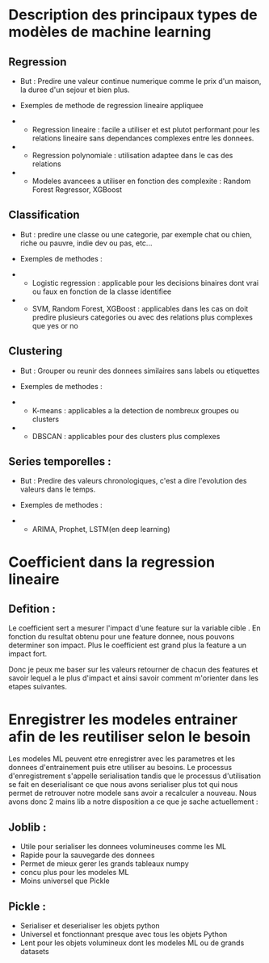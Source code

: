 # Description des principaux types de modèles de machine learning

## Regression
- But : Predire une valeur continue numerique comme le prix d'un maison, la duree d'un sejour et bien plus.

- Exemples de methode de regression lineaire appliquee
- - Regression lineaire : facile a utiliser et est plutot performant pour les relations lineaire sans dependances complexes entre les donnees.
- - Regression polynomiale : utilisation adaptee dans le cas des relations 
- - Modeles avancees a utiliser en fonction des complexite : Random Forest Regressor, XGBoost

## Classification
- But : predire une classe ou une categorie, par exemple chat ou chien, riche ou pauvre, indie dev ou pas, etc...

- Exemples de methodes :
- - Logistic regression : applicable pour les decisions binaires dont vrai ou faux en fonction de la classe identifiee
- - SVM, Random Forest, XGBoost : applicables dans les cas on doit predire plusieurs categories ou avec des relations plus complexes que yes or no

## Clustering
- But : Grouper ou reunir des donnees similaires sans labels ou etiquettes 

- Exemples de methodes : 
- - K-means : applicables a la detection de nombreux groupes ou clusters 
- - DBSCAN : applicables pour des clusters plus complexes

## Series temporelles :
- But : Predire des valeurs chronologiques, c'est a dire l'evolution des valeurs dans le temps.

- Exemples de methodes : 
- - ARIMA, Prophet, LSTM(en deep learning)



# Coefficient dans la regression lineaire
## Defition : 
Le coefficient sert a mesurer l'impact d'une feature sur la variable cible . En fonction du resultat obtenu pour une feature donnee, nous pouvons determiner son impact. Plus le coefficient est grand plus la feature a un impact fort.

Donc je peux me baser sur les valeurs retourner de chacun des features et savoir lequel a le plus d'impact et ainsi savoir comment m'orienter dans les etapes suivantes.

# Enregistrer les modeles entrainer afin de les reutiliser selon le besoin
Les modeles ML peuvent etre enregistrer avec les parametres et les donnees d'entrainement puis etre utiliser au besoins.
Le processus d'enregistrement s'appelle serialisation tandis que le processus d'utilisation se fait en deserialisant ce que nous avons serialiser plus tot qui nous permet de retrouver notre modele sans avoir a recalculer a nouveau.
Nous avons donc 2 mains lib a notre disposition a ce que je sache actuellement :
## Joblib : 
- Utile pour serialiser les donnees volumineuses comme les ML 
- Rapide pour la sauvegarde des donnees
- Permet  de mieux gerer les grands tableaux numpy
- concu plus pour les modeles ML
- Moins universel que Pickle

## Pickle : 
-  Serialiser et deserialiser les objets python
- Universel et fonctionnant presque avec tous les objets Python
- Lent pour les objets volumineux dont les modeles ML ou de grands datasets
